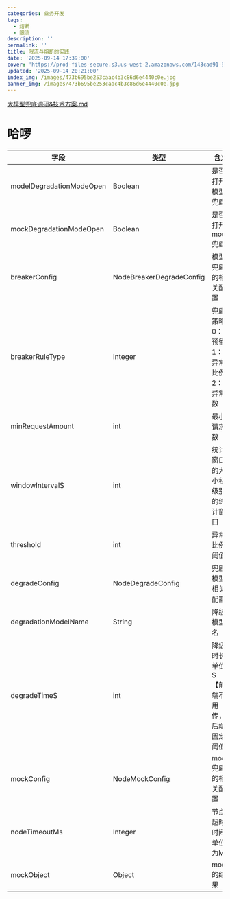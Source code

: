 ```yaml
---
categories: 业务开发
tags:
  - 熔断
  - 限流
description: ''
permalink: ''
title: 限流与熔断的实践
date: '2025-09-14 17:39:00'
cover: 'https://prod-files-secure.s3.us-west-2.amazonaws.com/143cad91-961b-48b0-82dc-78fbb6eb5abe/c5ad8846-7ad3-4ef4-bc8f-a987509a6bc5/wallhaven-9ox61d.jpg?X-Amz-Algorithm=AWS4-HMAC-SHA256&X-Amz-Content-Sha256=UNSIGNED-PAYLOAD&X-Amz-Credential=ASIAZI2LB466SRQAACLK%2F20250914%2Fus-west-2%2Fs3%2Faws4_request&X-Amz-Date=20250914T122452Z&X-Amz-Expires=3600&X-Amz-Security-Token=IQoJb3JpZ2luX2VjEN%2F%2F%2F%2F%2F%2F%2F%2F%2F%2F%2FwEaCXVzLXdlc3QtMiJHMEUCIQDQ%2BFOLYs0aPlOPi8ecRMaDgPQkCrQTjYzCbq%2BurhL3zgIgaYd3cipiNZ94Oz9gKHUbQyiCoBTXSFkWzQoAsVkOcioq%2FwMIWBAAGgw2Mzc0MjMxODM4MDUiDH1bODz7vKLoXslXZCrcA%2FjImH1uaVOjP0AR16avnPDMw1JcfaEFbMHgZlKSnyyI9r6ZZ89qOi4fVhm9DC5arodLzMMOGTuFU1MuBX0SM87y0GYN5jtvJUctpG%2BQMZksRFR9wBZExkHl5jio66giBmWgrPlQvTIc1CzOa6GDt%2BReBt51qs3Y5ZgTsCDWpkYsYODfY397jvGsZwA0NfMAvQROhViO9psTazse5vdsWbS%2FQIbMMb2m0A9NKEDDfCNGXYY%2FO3CCJa%2FPEbsCDN%2FPBzYC059Ops%2FDMm5i6gOhMWUM4dcoOnCPowGPEaPEim4W2r3CKJJ4zBzHlQ%2Bsh%2Fhx2GyAOXMrG07AqqO1qDIvdWHASDWoqnsiaVET997xEngXVyceE%2FgPFoOd8SD3inE%2F4T0ulqUep1AIrN3zTHaM27Ar8ny7GByIdaqmFlH5xeFFnonBB%2FGa4N8JOS0EOfJoEnFpTyR8Pr1BnwJ8UK5cI1%2BOU%2Ftbs6IG8f4PuSfIZERz4FK1fGOKse6cSZfpMd5sLFA%2FAlfDoO27xdJG9RB6QvNu2ZgX1%2BoTxJd99H3vRI2CUCEFpwj3rzKLqwimHV9fAZlFqM%2FwcjxrR4xHxcAOpkZVIIT%2Bv9E3rwf8X1gm6bY9yMmNKb3qcueyDjjOMOPPmcYGOqUBblc0zawETW83YxvJYlBS270j6p%2F8ZjSrN486qIFJAyoJ%2FLx8%2BXpCBLAKogCDaKmgWnXSi1r9aBC6A6%2F3267kmUPyx2b4KX6wdTey9ASNdsJbWCctEkLZi28LWwWYE29lDG2m3g4KgAvfKdv%2BbWJYezcWeYdiW%2FBgvX%2FT5t%2FlszCPVRDiOfdz0mloL6BO0E%2FchfB%2Bo%2FZaMesf2OHUpQ5cHYmZTiJq&X-Amz-Signature=e50179961c7fdad33d53f966bc6ec9dce1d75ca40aa031e1811e2500ac496d1c&X-Amz-SignedHeaders=host&x-amz-checksum-mode=ENABLED&x-id=GetObject'
updated: '2025-09-14 20:21:00'
index_img: /images/473b695be253caac4b3c86d6e4440c0e.jpg
banner_img: /images/473b695be253caac4b3c86d6e4440c0e.jpg
---
```


[大模型兜底调研&技术方案.md](https://www.yuque.com/attachments/yuque/0/2025/mkd/33653781/1755419898410-7024a0d4-d58c-47ae-b0df-85068dd571b7.mkd)


# 哈啰


| 字段                       | 类型                       | 含义                    |
| ------------------------ | ------------------------ | --------------------- |
| modelDegradationModeOpen | Boolean                  | 是否打开模型兜底              |
| mockDegradationModeOpen  | Boolean                  | 是否打开mock兜底            |
| breakerConfig            | NodeBreakerDegradeConfig | 模型兜底的相关配置             |
| breakerRuleType          | Integer                  | 兜底策略0：预留1：异常比例2：异常数   |
| minRequestAmount         | int                      | 最小请求数                 |
| windowIntervalS          | int                      | 统计窗口的大小秒级别的统计窗口       |
| threshold                | int                      | 异常比例阈值                |
| degradeConfig            | NodeDegradeConfig        | 兜底模型相关配置              |
| degradationModelName     | String                   | 降级模型名                 |
| degradeTimeS             | int                      | 降级时长单位S【前端不用传，后端固定阈值】 |
| mockConfig               | NodeMockConfig           | mock兜底的相关配置           |
| nodeTimeoutMs            | Integer                  | 节点超时时间单位为MS           |
| mockObject               | Object                   | mock的结果               |


